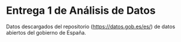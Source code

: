 # Entrega 1 de Análisis de Datos
Datos descargados del repositorio (https://datos.gob.es/es/) de datos abiertos del gobierno de España. 
